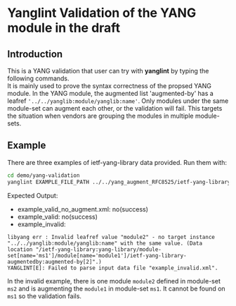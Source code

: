 # Yanglint Validation of the YANG module in the draft

## Introduction
This is a YANG validation that user can try with **yanglint** by typing the following commands.  
It is mainly used to prove the syntax correctness of the propsed YANG module. In the YANG module, the augmented list 'augmented-by' has a leafref ```'../../yanglib:module/yanglib:name'```. Only modules under the same module-set can augment each other, or the validation will fail. 
This targets the situation when vendors are grouping the modules in multiple module-sets.

## Example
There are three examples of ietf-yang-library data provided. Run them with:  
```bash
cd demo/yang-validation
yanglint EXAMPLE_FILE_PATH ../../yang_augment_RFC8525/ietf-yang-library@2019-01-04.yang ../../yang_augment_RFC8525/ietf-yang-library-augmentedby@2023-10-27.yang
```
Expected Output:
* example_valid_no_augment.xml: no(success) 
* example_valid: no(success) 
* example_invalid: 
```
libyang err : Invalid leafref value "module2" - no target instance "../../yanglib:module/yanglib:name" with the same value. (Data location "/ietf-yang-library:yang-library/module-set[name='ms1']/module[name='module1']/ietf-yang-library-augmentedby:augmented-by[2]".)
YANGLINT[E]: Failed to parse input data file "example_invalid.xml".
```

In the invalid example, there is one module ```module2``` defined in module-set ``ms2`` and is augmenting the ``module1`` in module-set ``ms1``. It cannot be found on ``ms1`` so the validation fails.

